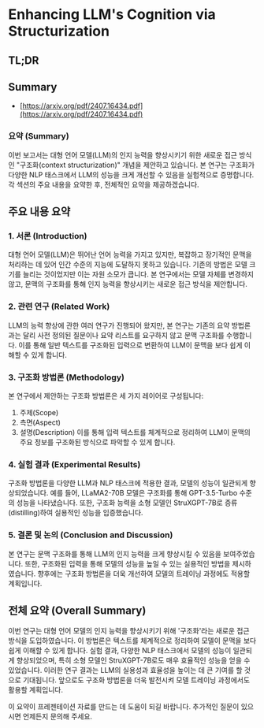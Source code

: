 # Enhancing LLM's Cognition via Structurization
## TL;DR
## Summary
- [https://arxiv.org/pdf/2407.16434.pdf](https://arxiv.org/pdf/2407.16434.pdf)

### 요약 (Summary)

이번 보고서는 대형 언어 모델(LLM)의 인지 능력을 향상시키기 위한 새로운 접근 방식인 "구조화(context structurization)" 개념을 제안하고 있습니다. 본 연구는 구조화가 다양한 NLP 태스크에서 LLM의 성능을 크게 개선할 수 있음을 실험적으로 증명합니다. 각 섹션의 주요 내용을 요약한 후, 전체적인 요약을 제공하겠습니다.

## 주요 내용 요약

### 1. 서론 (Introduction)
대형 언어 모델(LLM)은 뛰어난 언어 능력을 가지고 있지만, 복잡하고 장기적인 문맥을 처리하는 데 있어 인간 수준의 지능에 도달하지 못하고 있습니다. 기존의 방법은 모델 크기를 늘리는 것이었지만 이는 자원 소모가 큽니다. 본 연구에서는 모델 자체를 변경하지 않고, 문맥의 구조화를 통해 인지 능력을 향상시키는 새로운 접근 방식을 제안합니다.

### 2. 관련 연구 (Related Work)
LLM의 능력 향상에 관한 여러 연구가 진행되어 왔지만, 본 연구는 기존의 요약 방법론과는 달리 사전 정의된 질문이나 요약 리스트를 요구하지 않고 문맥 구조화를 수행합니다. 이를 통해 일반 텍스트를 구조화된 입력으로 변환하여 LLM이 문맥을 보다 쉽게 이해할 수 있게 합니다.

### 3. 구조화 방법론 (Methodology)
본 연구에서 제안하는 구조화 방법론은 세 가지 레이어로 구성됩니다: 
1. 주제(Scope)
2. 측면(Aspect)
3. 설명(Description)
이를 통해 입력 텍스트를 체계적으로 정리하여 LLM이 문맥의 주요 정보를 구조화된 방식으로 파악할 수 있게 합니다.

### 4. 실험 결과 (Experimental Results)
구조화 방법론을 다양한 LLM과 NLP 태스크에 적용한 결과, 모델의 성능이 일관되게 향상되었습니다. 예를 들어, LLaMA2-70B 모델은 구조화를 통해 GPT-3.5-Turbo 수준의 성능을 나타냈습니다. 또한, 구조화 능력을 소형 모델인 StruXGPT-7B로 증류(distilling)하여 실용적인 성능을 입증했습니다.

### 5. 결론 및 논의 (Conclusion and Discussion)
본 연구는 문맥 구조화를 통해 LLM의 인지 능력을 크게 향상시킬 수 있음을 보여주었습니다. 또한, 구조화된 입력을 통해 모델의 성능을 높일 수 있는 실용적인 방법을 제시하였습니다. 향후에는 구조화 방법론을 더욱 개선하여 모델의 트레이닝 과정에도 적용할 계획입니다.

## 전체 요약 (Overall Summary)
이번 연구는 대형 언어 모델의 인지 능력을 향상시키기 위해 '구조화'라는 새로운 접근 방식을 도입하였습니다. 이 방법론은 텍스트를 체계적으로 정리하여 모델이 문맥을 보다 쉽게 이해할 수 있게 합니다. 실험 결과, 다양한 NLP 태스크에서 모델의 성능이 일관되게 향상되었으며, 특히 소형 모델인 StruXGPT-7B로도 매우 효율적인 성능을 얻을 수 있었습니다. 이러한 연구 결과는 LLM의 실용성과 효율성을 높이는 데 큰 기여를 할 것으로 기대됩니다. 앞으로도 구조화 방법론을 더욱 발전시켜 모델 트레이닝 과정에서도 활용할 계획입니다.

이 요약이 프레젠테이션 자료를 만드는 데 도움이 되길 바랍니다. 추가적인 질문이 있으시면 언제든지 문의해 주세요.
